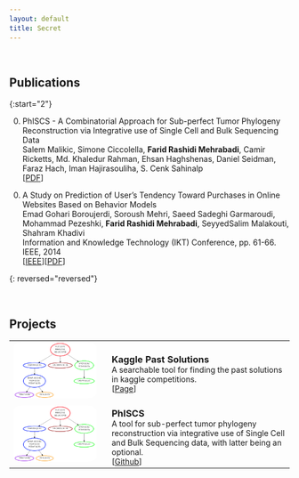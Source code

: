 ```yaml
---
layout: default
title: Secret
---
```


<br/>

## Publications

{:start="2"}

0. PhISCS - A Combinatorial Approach for Sub-perfect Tumor Phylogeny Reconstruction via Integrative use of Single Cell and Bulk Sequencing Data  
Salem Malikic, Simone Ciccolella, **Farid Rashidi Mehrabadi**, Camir Ricketts, Md. Khaledur Rahman, Ehsan Haghshenas, Daniel Seidman, Faraz Hach, Iman Hajirasouliha, S. Cenk Sahinalp  
[[PDF](/assets/phiscs.pdf)]

<!-- 0. **A Novel Algorithm for Discovering Splice Junction and Small Exon with RNA-Seq**  
a joint work with Damoun Nashta-ali, Amirhossein Saberi, Seyed Abolfazl Motahari, Babak Khalaj, manuscript. In preparation for Bioinformatics. -->

0. A Study on Prediction of User’s Tendency Toward Purchases in Online Websites Based on Behavior Models  
Emad Gohari Boroujerdi, Soroush Mehri, Saeed Sadeghi Garmaroudi, Mohammad Pezeshki, **Farid Rashidi Mehrabadi**, SeyyedSalim Malakouti, Shahram Khadivi  
Information and Knowledge Technology (IKT) Conference, pp. 61-66. IEEE, 2014  
[[IEEE](http://ieeexplore.ieee.org/document/7030334/)][[PDF](/assets/dmc.pdf)]

{: reversed="reversed"}


<br/>

## Projects

<table style="width: 100%;">
	<tbody>
		<tr>
			<td style="vertical-align:middle;">
				<img src="/assets/phiscs.png" style="border-radius:10%; max-height:150px; max-width:150px;">
			</td>
			<td style="width:100%; vertical-align:middle; padding-left:20px; padding-top:10px; ">
				<h3 style="margin: 0">Kaggle Past Solutions</h3>
				<p style="margin: 0">A searchable tool for finding the past solutions in kaggle competitions.</p>
				[<a target="_blank" href="https://faridrashidi.github.io/kaggle/">Page</a>]
			</td>
		</tr>
		<tr>
			<td style="vertical-align:middle;">
				<img src="/assets/phiscs.png" style="border-radius:10%; max-height:150px; max-width:150px;">
			</td>
			<!-- <td style="width:100%; vertical-align:middle; padding-left:20px; padding-top:10px; background-color: #f3f3f3; "> -->
				<td style="width:100%; vertical-align:middle; padding-left:20px; padding-top:10px; ">
				<h3 style="margin: 0">PhISCS</h3>
				<p style="margin: 0">A tool for sub-perfect tumor phylogeny reconstruction via integrative use of Single Cell and Bulk Sequencing data, with latter being an optional.</p>
				[<a href="https://github.com/haghshenas/PhISCS">Github</a>]
			</td>
		</tr>
	</tbody>
</table>
